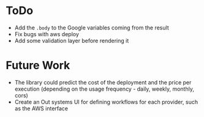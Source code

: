 # ToDo

- Add the `.body` to the Google variables coming from the result
- Fix bugs with aws deploy
- Add some validation layer before rendering it

# Future Work

* The library could predict the cost of the deployment and the price per execution (depending on the usage frequency -
  daily, weekly, monthly, cors)
* Create an Out systems UI for defining workflows for each provider, such as the AWS interface 
